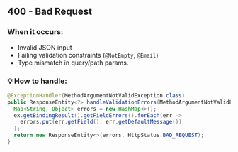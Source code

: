 ## 400 - Bad Request
### When it occurs:
- Invalid JSON input
- Failing validation constraints (`@NotEmpty`, `@Email`)
- Type mismatch in query/path params.

### 💡 How to handle:
```java
@ExceptionHandler(MethodArgumentNotValidException.class)
public ResponseEntity<?> handleValidationErrors(MethodArgumentNotValidException ex){
  Map<String, Object> errors = new HashMap<>();
  ex.getBindingResult().getFieldErrors().forEach(err ->
    errors.put(err.getField(), err.getDefaultMessage())
  );
  return new ResponseEntity<>(errors, HttpStatus.BAD_REQUEST);
}
```

